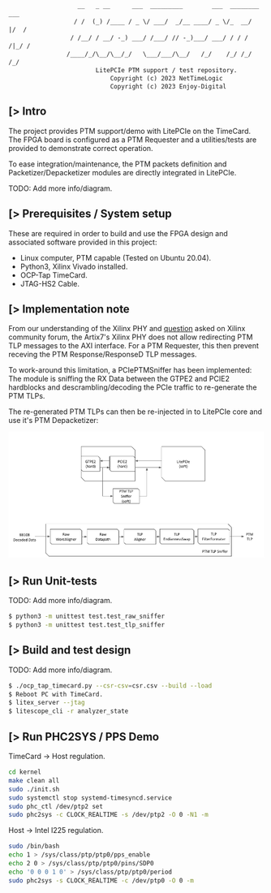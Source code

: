 ```
                   __   _ __      ___  _________        ___  ________  ___
                  / /  (_) /____ / _ \/ ___/  _/__ ____/ _ \/_  __/  |/  /
                 / /__/ / __/ -_) ___/ /___/ // -_)___/ ___/ / / / /|_/ /
                /____/_/\__/\__/_/   \___/___/\__/   /_/    /_/ /_/  /_/
                        LitePCIe PTM support / test repository.
                            Copyright (c) 2023 NetTimeLogic
                            Copyright (c) 2023 Enjoy-Digital
```

[> Intro
--------

The project provides PTM support/demo with LitePCIe on the TimeCard. The FPGA board is configured as a PTM Requester and a utilities/tests are provided to demonstrate correct operation.

To ease integration/maintenance, the PTM packets definition and Packetizer/Depacketizer modules are directly integrated in LitePCIe.

TODO: Add more info/diagram.

[> Prerequisites / System setup
-------------------------------
These are required in order to build and use the FPGA design and associated software provided in this project:
- Linux computer, PTM capable (Tested on Ubuntu 20.04).
- Python3, Xilinx Vivado installed.
- OCP-Tap TimeCard.
- JTAG-HS2 Cable.

[> Implementation note
----------------------

From our understanding of the Xilinx PHY and [question](https://support.xilinx.com/s/question/0D54U00007HkzneSAB/receive-all-message-tlps-on-user-interface-7-series-fpga-integrated-block?language=en_US) asked on Xilinx community forum, the Artix7's Xilinx PHY does not allow redirecting PTM TLP messages to the AXI interface. For a PTM Requester, this then prevent receving the PTM Response/ResponseD TLP messages.

To work-around this limitation, a PCIePTMSniffer has been implemented: The module is sniffing the RX Data between the GTPE2 and PCIE2 hardblocks and descrambling/decoding the PCIe traffic to re-generate the PTM TLPs.

The re-generated PTM TLPs can then be re-injected in to LitePCIe core and use it's PTM Depacketizer:

![](doc/ptm_sniffer.png)

[> Run Unit-tests
-----------------
TODO: Add more info/diagram.
```sh
$ python3 -m unittest test.test_raw_sniffer
$ python3 -m unittest test.test_tlp_sniffer
```

[> Build and test design
------------------------
TODO: Add more info/diagram.
```sh
$ ./ocp_tap_timecard.py --csr-csv=csr.csv --build --load
$ Reboot PC with TimeCard.
$ litex_server --jtag
$ litescope_cli -r analyzer_state
```

[> Run PHC2SYS / PPS Demo
-------------------------

TimeCard -> Host regulation.
```sh
cd kernel
make clean all
sudo ./init.sh
sudo systemctl stop systemd-timesyncd.service
sudo phc_ctl /dev/ptp2 set
sudo phc2sys -c CLOCK_REALTIME -s /dev/ptp2 -O 0 -N1 -m
```

Host -> Intel I225 regulation.
```sh
sudo /bin/bash
echo 1 > /sys/class/ptp/ptp0/pps_enable
echo 2 0 > /sys/class/ptp/ptp0/pins/SDP0
echo '0 0 0 1 0' > /sys/class/ptp/ptp0/period
sudo phc2sys -s CLOCK_REALTIME -c /dev/ptp0 -O 0 -m
```
